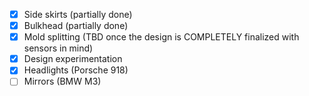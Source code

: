 - [x] Side skirts (partially done)
- [x] Bulkhead (partially done)
- [x] Mold splitting (TBD once the design is COMPLETELY finalized with sensors in mind)
- [x] Design experimentation
- [x] Headlights (Porsche 918) 
- [ ] Mirrors (BMW M3)